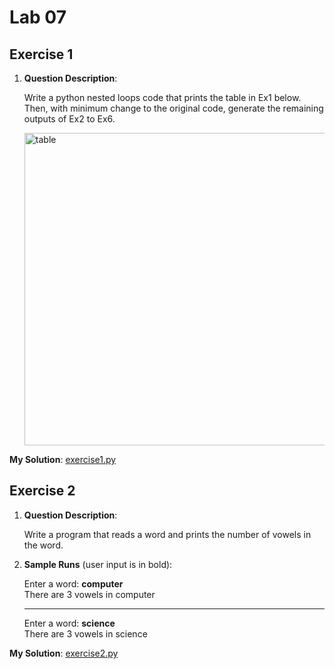 # Lab 07

## Exercise 1

1. **Question Description**:

    Write a python nested loops code that prints the table in Ex1 below. Then, with minimum change to the original code, generate the remaining outputs of Ex2 to Ex6.

    <img width="500" alt="table" src="https://user-images.githubusercontent.com/87622592/176317151-4a3ae67a-4604-4310-bd89-1f0960333a9a.png">

**My Solution**: [exercise1.py](exercise1.py)

## Exercise 2

1. **Question Description**:

    Write a program that reads a word and prints the number of vowels in the word.

2. **Sample Runs** (user input is in bold):

    Enter a word: **computer**<br>
    There are 3 vowels in computer

    ---
    Enter a word: **science**<br>
    There are 3 vowels in science

**My Solution**: [exercise2.py](exercise2.py)
